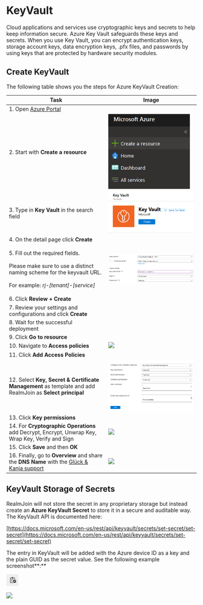 # KeyVault

Cloud applications and services use cryptographic keys and secrets to help keep information secure. Azure Key Vault safeguards these keys and secrets. When you use Key Vault, you can encrypt authentication keys, storage account keys, data encryption keys, .pfx files, and passwords by using keys that are protected by hardware security modules.

## Create KeyVault

The following table shows you the steps for Azure KeyVault Creation:

| Task                                                                                                                                                                     | Image                                               |
| ------------------------------------------------------------------------------------------------------------------------------------------------------------------------ | --------------------------------------------------- |
| 1. Open [Azure Portal](https://portal.azure.com)                                                                                                                         |                                                     |
| 2. Start with **Create a resource**                                                                                                                                      | ![](<../../.gitbook/assets/image (12) (1) (1).png>) |
| 3. Type in **Key Vault** in the search field                                                                                                                             | ![](<../../.gitbook/assets/image (16) (1) (2).png>) |
| 4. On the detail page click **Create**                                                                                                                                   |                                                     |
| <p>5. Fill out the required fields.<br><br>Please make sure to use a distinct naming scheme for the keyvault URL.<br><br>For example: <em>rj-[tenant]-[service]</em></p> | ![](<../../.gitbook/assets/image (8) (2).png>)      |
| 6. Click **Review + Create**                                                                                                                                             |                                                     |
| 7. Review your settings and configurations and click **Create**                                                                                                          |                                                     |
| 8. Wait for the successful deployment                                                                                                                                    |                                                     |
| 9. Click **Go to resource**                                                                                                                                              |                                                     |
| 10. Navigate to **Access policies**                                                                                                                                      | ![](<../../.gitbook/assets/image (19) (1).png>)     |
| 11. Click **Add Access Policies**                                                                                                                                        |                                                     |
| 12. Select **Key, Secret & Certificate Management** as template and add RealmJoin as **Select principal**                                                                | ![](<../../.gitbook/assets/image (10) (1) (2).png>) |
| 13. Click **Key permissions**                                                                                                                                            |                                                     |
| 14. For **Cryptographic Operations** add Decrypt, Encrypt, Unwrap Key, Wrap Key, Verify and Sign                                                                         | ![](<../../.gitbook/assets/image (17) (1) (1).png>) |
| 15. Click **Save** and then **OK**                                                                                                                                       |                                                     |
| 16. Finally, go to **Overview** and share the **DNS Name** with the [Glück & Kanja support](mailto:product.support@glueckkanja.com)                                      | ![](<../../.gitbook/assets/image (14) (1).png>)     |

## KeyVault Storage of Secrets

RealmJoin will not store the secret in any proprietary storage but instead create an **Azure KeyVault Secret** to store it in a secure and auditable way. The KeyVault API is documented here:

[https://docs.microsoft.com/en-us/rest/api/keyvault/secrets/set-secret/set-secret](https://docs.microsoft.com/en-us/rest/api/keyvault/secrets/set-secret/set-secret)

The entry in KeyVault will be added with the Azure device ID as a key and the plain GUID as the secret value. See the following example screenshot\*\*:\*\*

![](<../../.gitbook/assets/image (15) (1).png>)

![](<../../.gitbook/assets/image (20) (1) (2).png>)

